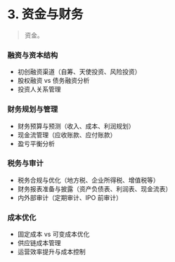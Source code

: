# 3. 资金与财务

> 资金。

<!-- - **启动资金筹集**：根据公司需求，确定启动资金的来源（如个人储蓄、天使投资、风险投资、银行贷款等）。
- **财务管理与预算**：制定公司初期的财务计划，做好现金流管理和支出控制。
- **财务软件与会计人员**：选择合适的财务管理软件，确保账务规范和透明。 -->

### 融资与资本结构

- 初创融资渠道（自筹、天使投资、风险投资）
- 股权融资 vs 债务融资分析
- 投资人关系管理

### 财务规划与管理

- 财务预算与预测（收入、成本、利润规划）
- 现金流管理（应收账款、应付账款）
- 盈亏平衡分析

### 税务与审计

- 税务合规与优化（地方税、企业所得税、增值税等）
- 财务报表准备与披露（资产负债表、利润表、现金流表）
- 内外部审计（定期审计、IPO 前审计）

### 成本优化

- 固定成本 vs 可变成本优化
- 供应链成本管理
- 运营效率提升与成本控制
